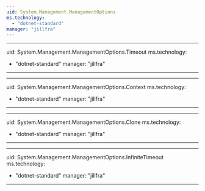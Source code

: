 ```yaml
---
uid: System.Management.ManagementOptions
ms.technology: 
  - "dotnet-standard"
manager: "jillfra"
---
```


---
uid: System.Management.ManagementOptions.Timeout
ms.technology: 
  - "dotnet-standard"
manager: "jillfra"
---

---
uid: System.Management.ManagementOptions.Context
ms.technology: 
  - "dotnet-standard"
manager: "jillfra"
---

---
uid: System.Management.ManagementOptions.Clone
ms.technology: 
  - "dotnet-standard"
manager: "jillfra"
---

---
uid: System.Management.ManagementOptions.InfiniteTimeout
ms.technology: 
  - "dotnet-standard"
manager: "jillfra"
---
